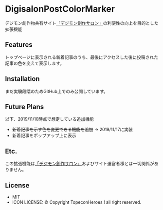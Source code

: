 # DigisalonPostColorMarker
デジモン創作物共有サイト[「デジモン創作サロン」](https://www.digimonsalon.com/)の利便性の向上を目的とした拡張機能

## Features
トップページに表示される新着記事のうち、最後にアクセスした後に投稿された記事の色を変えて表示します。

## Installation
まだ実験段階のためGitHub上でのみ公開しています。

## Future Plans
以下、2019/11/10時点で想定している追加機能
* ~~新着記事を示す色を変更できる機能を追加~~ → 2019/11/17に実装
* 新着記事をポップアップ上に表示

## Etc.
この拡張機能は[「デジモン創作サロン」](https://www.digimonsalon.com/)およびサイト運営者様とは一切関係がありません。

## License
* MIT 
* ICON LICENSE: © Copyright TopeconHeroes ! all right reserved.
